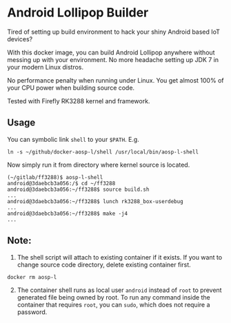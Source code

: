 # Android Lollipop Builder
Tired of setting up build environment to hack your shiny Android based IoT devices?

With this docker image, you can build Android Lollipop anywhere without messing up with your environment.
No more headache setting up JDK 7 in your modern Linux distros.

No performance penalty when running under Linux.  You get almost 100% of your CPU power when building source code.

Tested with Firefly RK3288 kernel and framework.

## Usage
You can symbolic link `shell` to your `$PATH`.  E.g.
```
ln -s ~/github/docker-aosp-l/shell /usr/local/bin/aosp-l-shell
```

Now simply run it from directory where kernel source is located.

```
(~/gitlab/ff3288)$ aosp-l-shell
android@3daebcb3a056:/$ cd ~/ff3288
android@3daebcb3a056:~/ff3288$ source build.sh
...
android@3daebcb3a056:~/ff3288$ lunch rk3288_box-userdebug
...
android@3daebcb3a056:~/ff3288$ make -j4
...
```

## Note:
1. The shell script will attach to existing container if it exists.
If you want to change source code directory, delete existing container first.
```
docker rm aosp-l
```

2. The container shell runs as local user `android` instead of `root` to prevent generated file being owned by root.
To run any command inside the container that requires `root`, you can `sudo`, which does not require a password.
